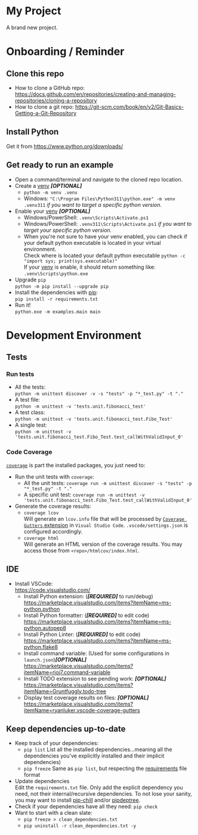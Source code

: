 # My Project

A brand new project.

# Onboarding / Reminder

## Clone this repo
- How to clone a GitHub repo: https://docs.github.com/en/repositories/creating-and-managing-repositories/cloning-a-repository
- How to clone a git repo: https://git-scm.com/book/en/v2/Git-Basics-Getting-a-Git-Repository

## Install Python
Get it from https://www.python.org/downloads/  

## Get ready to run an example
- Open a command/terminal and navigate to the cloned repo location.
- Create a [venv](https://docs.python.org/3/library/venv.html#creating-virtual-environments) ***[OPTIONAL]***
    - `python -m venv .venv`
    - Windows: `"C:\Program Files\Python311\python.exe" -m venv .venv311` *if you want to target a specific python version.*
- Enable your [venv](https://docs.python.org/3/library/venv.html#creating-virtual-environments) ***[OPTIONAL]***
    - Windows/PowerShell: `.venv\Scripts\Activate.ps1`
    - Windows/PowerShell: `.venv311\Scripts\Activate.ps1` *if you want to target your specific python version.*  
    - When you're not sure to have your venv enabled, you can check if your default python executable is located in your virtual environment.  
    Check where is located your default python executable `python -c "import sys; print(sys.executable)"`  
    If your [venv](https://docs.python.org/3/library/venv.html#creating-virtual-environments) is enable, it should return something like: `.venv\Scripts\python.exe`
- Upgrade `pip`  
`python -m pip install --upgrade pip`
- Install the dependencies with [pip](https://pip.pypa.io/en/stable/cli/pip_install/):  
`pip install -r requirements.txt`
- Run it!  
`python.exe -m examples.main main`

# Development Environment
## Tests
### Run tests
- All the tests:  
`python -m unittest discover -v -s "tests" -p "*_test.py" -t "."`
- A test file:  
`python -m unittest -v 'tests.unit.fibonacci_test'`
- A test class:  
`python -m unittest -v 'tests.unit.fibonacci_test.Fibo_Test'`
- A single test:  
`python -m unittest -v 'tests.unit.fibonacci_test.Fibo_Test.test_callWithValidInput_0'`

### Code Coverage
[`coverage`](https://pypi.org/project/coverage/) is part the installed packages, you just need to:
- Run the unit tests with `coverage`:
    - All the unit tests: `coverage run -m unittest discover -s "tests" -p "*_test.py" -t "."`
    - A specific unit test: `coverage run -m unittest -v 'tests.unit.fibonacci_test.Fibo_Test.test_callWithValidInput_0'`
- Generate the coverage results:  
    - `coverage lcov`  
    Will generate an `lcov.info` file that will be processed by [`Coverage Gutters` extension](https://marketplace.visualstudio.com/items?itemName=ryanluker.vscode-coverage-gutters) in `Visual Studio Code`. `.vscode/settings.json` is configured accordingly.
    - `coverage html`  
    Will generate an HTML version of the coverage results. You may access those from `<repo>/htmlcov/index.html`.

## IDE
- Install VSCode:  
https://code.visualstudio.com/
    - Install Python extension: (***[REQUIRED]*** to run/debug)  
    https://marketplace.visualstudio.com/items?itemName=ms-python.python
    - Install Python formatter: (***[REQUIRED]*** to edit code)  
    https://marketplace.visualstudio.com/items?itemName=ms-python.autopep8
    - Install Python Linter: (***[REQUIRED]*** to edit code)  
    https://marketplace.visualstudio.com/items?itemName=ms-python.flake8
    - Install command variable: (Used for some configurations in `launch.json`)***[OPTIONAL]***  
    https://marketplace.visualstudio.com/items?itemName=rioj7.command-variable
    - Install TODO extension to see pending work: ***[OPTIONAL]***  
    https://marketplace.visualstudio.com/items?itemName=Gruntfuggly.todo-tree
    - Display test coverage results on files: ***[OPTIONAL]***  
    https://marketplace.visualstudio.com/items?itemName=ryanluker.vscode-coverage-gutters

## Keep dependencies up-to-date
- Keep track of your dependencies:  
    - `pip list` List all the installed dependencies...meaning all the dependencies you've explicitly installed and their implicit dependencies)  
    - `pip freeze` Same as `pip list`, but respecting the [requirements](https://pip.pypa.io/en/stable/reference/requirements-file-format/) file format
- Update dependencies  
Edit the `requirements.txt` file. Only add the explicit dependency you need, not their internal/recursive dependencies. To not lose your sanity, you may want to install [pip-chill](https://pypi.org/project/pip-chill/) and/or [pipdeptree](https://pypi.org/project/pipdeptree/).
- Check if your dependencies have all they need: `pip check`
- Want to start with a clean slate:
    - `pip freeze > clean_dependencies.txt`
    - `pip uninstall -r clean_dependencies.txt -y`
